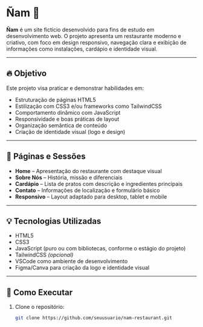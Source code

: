 # Ñam 🍝

**Ñam** é um site fictício desenvolvido para fins de estudo em desenvolvimento web. O projeto apresenta um restaurante moderno e criativo, com foco em design responsivo, navegação clara e exibição de informações como instalações, cardápio e identidade visual.

---

## 🔥 Objetivo

Este projeto visa praticar e demonstrar habilidades em:

- Estruturação de páginas HTML5
- Estilização com CSS3 e/ou frameworks como TailwindCSS
- Comportamento dinâmico com JavaScript
- Responsividade e boas práticas de layout
- Organização semântica de conteúdo
- Criação de identidade visual (logo e design)

---

## 📄 Páginas e Sessões

- **Home** – Apresentação do restaurante com destaque visual
- **Sobre Nós** – História, missão e diferenciais
- **Cardápio** – Lista de pratos com descrição e ingredientes principais
- **Contato** – Informações de localização e formulário básico
- **Responsivo** – Layout adaptado para desktop, tablet e mobile

---

## 💡 Tecnologias Utilizadas

- HTML5  
- CSS3  
- JavaScript (puro ou com bibliotecas, conforme o estágio do projeto)  
- TailwindCSS *(opcional)*  
- VSCode como ambiente de desenvolvimento  
- Figma/Canva para criação da logo e identidade visual

---

## 🚀 Como Executar

1. Clone o repositório:
   ```bash
   git clone https://github.com/seuusuario/nam-restaurant.git
